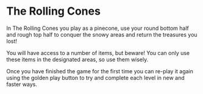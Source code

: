 # The Rolling Cones
In The Rolling Cones you play as a pinecone, use your round bottom half and rough top half to conquer the snowy areas and return the treasures you lost! 

You will have access to a number of items, but beware! You can only use these items in the designated areas, so use them wisely.

Once you have finished the game for the first time you can re-play it again using the golden play button to try and complete each level in new and faster ways.
